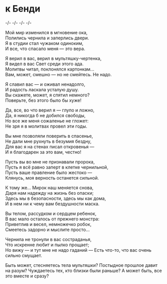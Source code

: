 # к Бенди
-/- -/- -/- -/-

Мой мир изменился в мгновение ока,  
Полились чернила и заперлись двери.  
Я в студии стал чужаком одиноким,  
И все, что спасало меня — это вера.

Я верил в вас, верил в мультяшку-чертенка,  
Я видел в вас Свет среди этого ада.  
Молитвы читал, поклонялся картонкам...  
Вам, может, смешно — но не смейтесь. Не надо.

Я славил вас — и оживал ненадолго,   
И радость ласкала усталую душу.  
Вы скажете, может, я спятил немного?  
Поверьте, без этого было бы хуже!

Да, все, во что верил я — глупо и ложно,  
Да, я никогда б не добился свободы,  
Но все же меня сожаленье не гложет:  
Не зря я в молитвах провел эти годы.

Вы мне позволяли поверить в спасенье,  
Не дали мне рухнуть в безумия бездну,  
Для вас я на стенах писал откровенья —  
И я благодарен за это вам, честно!  

Пусть вы во мне не признавали пророка,  
Пусть я всё равно заперт в клетке чернильной,  
Пусть ваше правление было жестоко —  
Клянусь, моя верность останется сильной.  

К тому же... Мирок наш меняется снова,  
Даря нам надежду на жизнь без опаски;   
Здесь мы в безопасности, здесь мы как дома,  
И в нем ни к чему вам бездушности маска.  

Вы телом, рассудком и сердцем ребенок,  
В вас мало осталось от прежнего монстра:  
Приветлив и весел, немножечко робок,  
Смеетесь задорно и мыслите просто...

Чернила не тронули в вас состраданья,  
Что искренне любит и пылко прощает;  
Но вижу — и тут мне не надо гаданий — 
Есть что-то, что вас очень сильно смущает.  

Быть может, стесняетесь тела мультяшки?
Постыдное прошлое давит на разум?
Чуждаетесь тех, кто близки были раньше?
А может быть, все это вместе и сразу?

